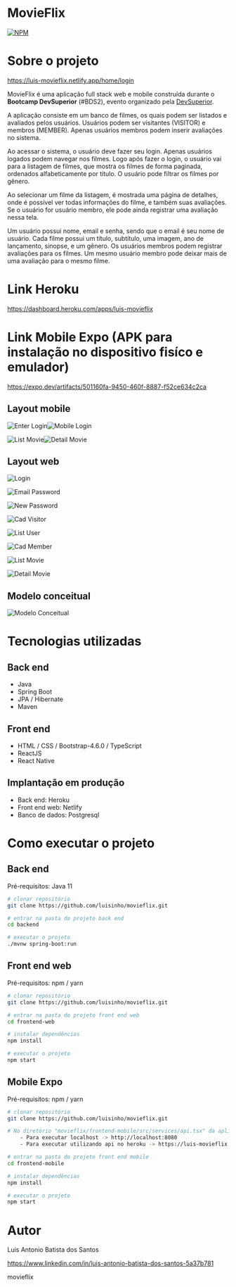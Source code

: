 # MovieFlix

[![NPM](https://img.shields.io/npm/l/react)](https://github.com/luisinho/movieflix/blob/main/LICENSE) 

# Sobre o projeto

https://luis-movieflix.netlify.app/home/login

MovieFlix é uma aplicação full stack web e mobile construída durante o **Bootcamp DevSuperior** (#BDS2), evento organizado pela [DevSuperior](https://devsuperior.com "Site da DevSuperior").

A aplicação consiste em um banco de filmes, os quais podem ser listados e avaliados pelos usuários. Usuários podem ser visitantes (VISITOR) e membros (MEMBER). Apenas usuários membros podem inserir avaliações no sistema.

Ao acessar o sistema, o usuário deve fazer seu login. Apenas usuários logados podem navegar nos filmes. Logo após fazer o login, o usuário vai para a listagem de filmes, que mostra os filmes de forma paginada, ordenados alfabeticamente por título. O usuário pode filtrar os filmes por gênero.

Ao selecionar um filme da listagem, é mostrada uma página de detalhes, onde é possível ver todas informações do filme, e também suas avaliações. Se o usuário for usuário membro, ele pode ainda registrar uma avaliação nessa tela.

Um usuário possui nome, email e senha, sendo que o email é seu nome de usuário. Cada filme possui um título, subtítulo, uma imagem, ano de lançamento, sinopse, e um gênero. Os usuários membros podem registrar avaliações para os filmes. Um mesmo usuário membro pode deixar mais de uma avaliação para o mesmo filme.

# Link Heroku
https://dashboard.heroku.com/apps/luis-movieflix

# Link Mobile Expo (APK para instalação no dispositivo fisíco e emulador)
https://expo.dev/artifacts/501160fa-9450-460f-8887-f52ce634c2ca

## Layout mobile
![Enter Login](https://github.com/luisinho/assets-projects/blob/main/movieflix/enter-login.png?raw=true)![Mobile Login](https://github.com/luisinho/assets-projects/blob/main/movieflix/mobile-login.png?raw=true)

![List Movie](https://github.com/luisinho/assets-projects/blob/main/movieflix/mobile-list-movie.png?raw=true)![Detail Movie](https://github.com/luisinho/assets-projects/blob/main/movieflix/mobile-detail-movie.png?raw=true)

## Layout web
![Login](https://github.com/luisinho/assets-projects/blob/main/movieflix/new-login.png?raw=true)

![Email Password](https://github.com/luisinho/assets-projects/blob/main/movieflix/email-password.png?raw=true)

![New Password](https://github.com/luisinho/assets-projects/blob/main/movieflix/create-new-password.png?raw=true)

![Cad Visitor](https://github.com/luisinho/assets-projects/blob/main/movieflix/new-cad-visitor.png?raw=true)

![List User](https://github.com/luisinho/assets-projects/blob/main/movieflix/list-user.png?raw=true)

![Cad Member](https://github.com/luisinho/assets-projects/blob/main/movieflix/new-user-member.png?raw=true)

![List Movie](https://github.com/luisinho/assets-projects/blob/main/movieflix/list-movie.png?raw=true)

![Detail Movie](https://github.com/luisinho/assets-projects/blob/main/movieflix/detail-movie.png?raw=true)

## Modelo conceitual
![Modelo Conceitual](https://github.com/luisinho/assets-projects/blob/main/movieflix/modelo_conceitual.png?raw=true)

# Tecnologias utilizadas
## Back end
- Java
- Spring Boot
- JPA / Hibernate
- Maven
## Front end
- HTML / CSS / Bootstrap-4.6.0 / TypeScript
- ReactJS
- React Native
## Implantação em produção
- Back end: Heroku
- Front end web: Netlify
- Banco de dados: Postgresql

# Como executar o projeto

## Back end
Pré-requisitos: Java 11

```bash
# clonar repositório
git clone https://github.com/luisinho/movieflix.git

# entrar na pasta do projeto back end
cd backend

# executar o projeto
./mvnw spring-boot:run
```

## Front end web
Pré-requisitos: npm / yarn

```bash
# clonar repositório
git clone https://github.com/luisinho/movieflix.git

# entrar na pasta do projeto front end web
cd frontend-web

# instalar dependências
npm install

# executar o projeto
npm start
```

## Mobile Expo 
Pré-requisitos: npm / yarn

```bash
# clonar repositório
git clone https://github.com/luisinho/movieflix.git

# No diretório "movieflix/frontend-mobile/src/services/api.tsx" da aplicação configurar a URL localhost ou heroku:
    - Para executar localhost -> http://localhost:8080
    - Para executar utilizando api no heroku -> https://luis-movieflix.herokuapp.com

# entrar na pasta do projeto front end mobile
cd frontend-mobile

# instalar dependências
npm install

# executar o projeto
npm start
```

# Autor

Luis Antonio Batista dos Santos

https://www.linkedin.com/in/luis-antonio-batista-dos-santos-5a37b781

movieflix
